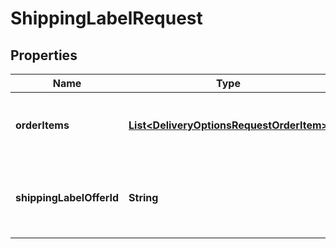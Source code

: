 # ShippingLabelRequest

## Properties

 Name                     | Type                                                                                  | Description                                                     | Notes 
--------------------------|---------------------------------------------------------------------------------------|-----------------------------------------------------------------|-------
 **orderItems**           | [**List&lt;DeliveryOptionsRequestOrderItem&gt;**](DeliveryOptionsRequestOrderItem.md) | Order items for which the delivery options are requested.       |
 **shippingLabelOfferId** | **String**                                                                            | Shipping label offer id for which you request a shipping label. | 



